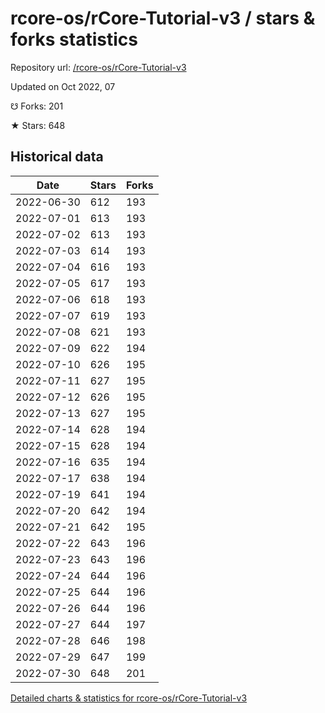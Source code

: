 # rcore-os/rCore-Tutorial-v3 / stars & forks statistics

Repository url: [/rcore-os/rCore-Tutorial-v3](https://github.com/rcore-os/rCore-Tutorial-v3)

Updated on Oct 2022, 07

☋ Forks: 201

★ Stars: 648

## Historical data
| Date | Stars | Forks |
|------|-------|-------|
| 2022-06-30 | 612 | 193 | 
| 2022-07-01 | 613 | 193 | 
| 2022-07-02 | 613 | 193 | 
| 2022-07-03 | 614 | 193 | 
| 2022-07-04 | 616 | 193 | 
| 2022-07-05 | 617 | 193 | 
| 2022-07-06 | 618 | 193 | 
| 2022-07-07 | 619 | 193 | 
| 2022-07-08 | 621 | 193 | 
| 2022-07-09 | 622 | 194 | 
| 2022-07-10 | 626 | 195 | 
| 2022-07-11 | 627 | 195 | 
| 2022-07-12 | 626 | 195 | 
| 2022-07-13 | 627 | 195 | 
| 2022-07-14 | 628 | 194 | 
| 2022-07-15 | 628 | 194 | 
| 2022-07-16 | 635 | 194 | 
| 2022-07-17 | 638 | 194 | 
| 2022-07-19 | 641 | 194 | 
| 2022-07-20 | 642 | 194 | 
| 2022-07-21 | 642 | 195 | 
| 2022-07-22 | 643 | 196 | 
| 2022-07-23 | 643 | 196 | 
| 2022-07-24 | 644 | 196 | 
| 2022-07-25 | 644 | 196 | 
| 2022-07-26 | 644 | 196 | 
| 2022-07-27 | 644 | 197 | 
| 2022-07-28 | 646 | 198 | 
| 2022-07-29 | 647 | 199 | 
| 2022-07-30 | 648 | 201 | 


[Detailed charts & statistics for rcore-os/rCore-Tutorial-v3](https://reviewgithub.com/rep/rcore-os/rCore-Tutorial-v3)
